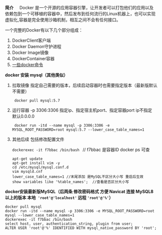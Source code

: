 **简介**
 &nbsp;&nbsp;&nbsp;&nbsp;Docker 是一个开源的应用容器引擎，让开发者可以打包他们的应用以及依赖包到一个可移植的容器中，然后发布到任何流行的Linux机器上，也可以实现虚拟化,容器是完全使用沙箱机制，相互之间不会有任何接口。

<!--more-->

一个完整的Docker有以下几个部分组成：

  1. DockerClient客户端
  2. Docker Daemon守护进程
  3. Docker Image镜像
   4. DockerContainer容器
   5. [一些docker命令](https://blog.csdn.net/qq_38503329/article/details/97147797)

**docker 安装 mysql（其他类似）**

1. 拉取镜像  指定自己需要的版本，后续启动容器时也需要指定版本（最新版默认不需要）

   ` docker pull mysql:5.7`

2. 运行容器  -p 3306:3306 指定ip、指定宿主机port、指定容器port ip不指定 默认0.0.0.0

   ` docker run -itd --name mysql -p 3306:3306 -e MYSQL_ROOT_PASSWORD=root mysql:5.7 --lower_case_table_names=1`

3. 其他后续 包括修改配置文件

   `dockerexec -it f7bbac /bin/bash `  // f7bbac 是容器ID docker ps 可查

   ```shell
   apt-get update
   apt-get install vim -y
   cd /etc/mysql/mysql.conf.d
   vim mysqld.cnf
   lower_case_table_names=1 //末尾添加 是MySQL不区分大小写 重启后生效
   show variables like '%table_names';  //查看是否区分大小写
   ```

**docker安装最新版MySQL（后两条 修改密码格式 方便 Navicat 连接 MySQL8 以上的版本  本地` 'root'@'localhost'`  远程  `'root'@'%'`）**

```shell
docker pull mysql
docker run -itd --name mysql -p 3306:3306 -e MYSQL_ROOT_PASSWORD=root mysql --lower_case_table_names=1
dockerexec -it f7bbac /bin/bash
select host, user, authentication_string, plugin from user;
ALTER USER 'root'@'%' IDENTIFIED WITH mysql_native_password BY 'root';
```